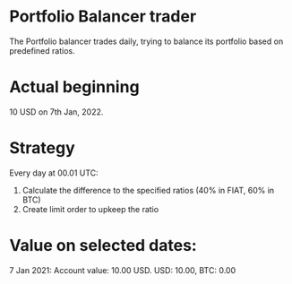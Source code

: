 # Portfolio Balancer trader
The Portfolio balancer trades daily, trying to balance its portfolio based on predefined ratios.

# Actual beginning
10 USD on 7th Jan, 2022.

# Strategy
Every day at 00.01 UTC: 
1) Calculate the difference to the specified ratios (40% in FIAT, 60% in BTC)
2) Create limit order to upkeep the ratio

# Value on selected dates:
7 Jan 2021:  Account value: 10.00 USD. USD: 10.00, BTC: 0.00
